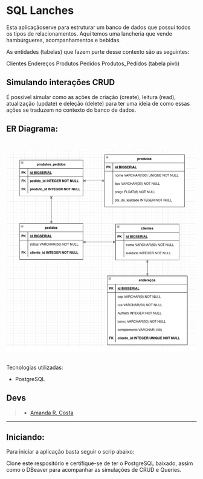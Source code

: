 # SQL Lanches

Esta aplicaçãoserve para estruturar um banco de dados que possui todos os tipos de relacionamentos. Aqui temos uma lancheria que vende hambúrgueres, acompanhamentos e bebidas.

As entidades (tabelas) que fazem parte desse contexto são as seguintes:

Clientes
Endereços
Produtos
Pedidos
Produtos_Pedidos (tabela pivô)

 ## **Simulando interações CRUD**

 É possível simular como as ações de criação (create), leitura (read), atualização (update) e deleção (delete) para ter uma ideia de como essas ações se traduzem no contexto do banco de dados.

 ## <strong>ER Diagrama: </strong> <br><br>
 ![Diagrams](DER.png)<br><br>

 Tecnologias utilizadas:

 - PostgreSQL
 
 ## **Devs**

 > - [Amanda R. Costa](https://www.linkedin.com/in/amanda-fullstack/)

---


## Iniciando:

Para iniciar a aplicação basta seguir o scrip abaixo:

Clone este respositório e certifique-se de ter o PostgreSQL baixado, assim como o DBeaver para acompanhar as simulações de CRUD e Queries.

<br>
